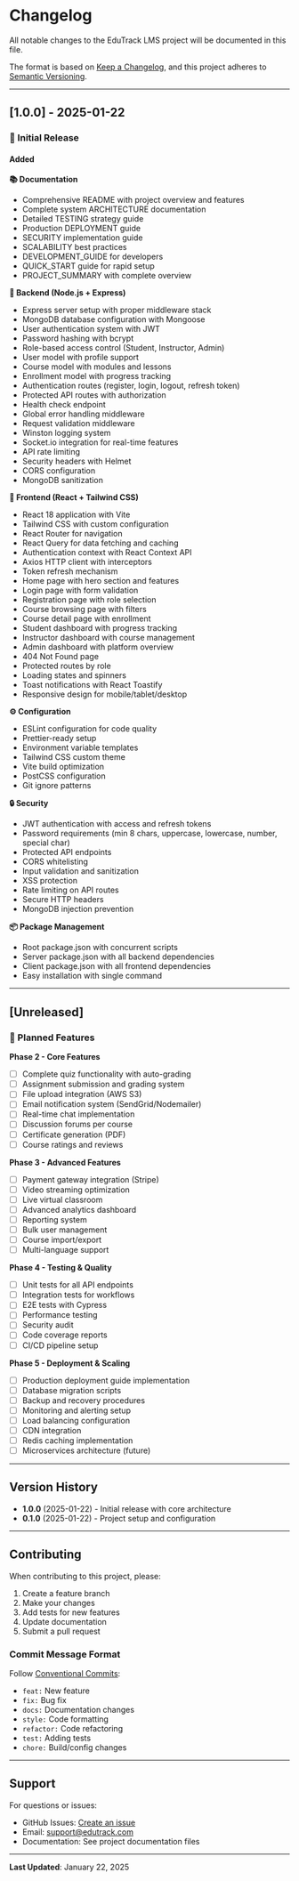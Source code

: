 # Changelog

All notable changes to the EduTrack LMS project will be documented in this file.

The format is based on [Keep a Changelog](https://keepachangelog.com/en/1.0.0/),
and this project adheres to [Semantic Versioning](https://semver.org/spec/v2.0.0.html).

---

## [1.0.0] - 2025-01-22

### 🎉 Initial Release

#### Added

**📚 Documentation**
- Comprehensive README with project overview and features
- Complete system ARCHITECTURE documentation
- Detailed TESTING strategy guide
- Production DEPLOYMENT guide
- SECURITY implementation guide
- SCALABILITY best practices
- DEVELOPMENT_GUIDE for developers
- QUICK_START guide for rapid setup
- PROJECT_SUMMARY with complete overview

**🔧 Backend (Node.js + Express)**
- Express server setup with proper middleware stack
- MongoDB database configuration with Mongoose
- User authentication system with JWT
- Password hashing with bcrypt
- Role-based access control (Student, Instructor, Admin)
- User model with profile support
- Course model with modules and lessons
- Enrollment model with progress tracking
- Authentication routes (register, login, logout, refresh token)
- Protected API routes with authorization
- Health check endpoint
- Global error handling middleware
- Request validation middleware
- Winston logging system
- Socket.io integration for real-time features
- API rate limiting
- Security headers with Helmet
- CORS configuration
- MongoDB sanitization

**🎨 Frontend (React + Tailwind CSS)**
- React 18 application with Vite
- Tailwind CSS with custom configuration
- React Router for navigation
- React Query for data fetching and caching
- Authentication context with React Context API
- Axios HTTP client with interceptors
- Token refresh mechanism
- Home page with hero section and features
- Login page with form validation
- Registration page with role selection
- Course browsing page with filters
- Course detail page with enrollment
- Student dashboard with progress tracking
- Instructor dashboard with course management
- Admin dashboard with platform overview
- 404 Not Found page
- Protected routes by role
- Loading states and spinners
- Toast notifications with React Toastify
- Responsive design for mobile/tablet/desktop

**⚙️ Configuration**
- ESLint configuration for code quality
- Prettier-ready setup
- Environment variable templates
- Tailwind CSS custom theme
- Vite build optimization
- PostCSS configuration
- Git ignore patterns

**🔒 Security**
- JWT authentication with access and refresh tokens
- Password requirements (min 8 chars, uppercase, lowercase, number, special char)
- Protected API endpoints
- CORS whitelisting
- Input validation and sanitization
- XSS protection
- Rate limiting on API routes
- Secure HTTP headers
- MongoDB injection prevention

**📦 Package Management**
- Root package.json with concurrent scripts
- Server package.json with all backend dependencies
- Client package.json with all frontend dependencies
- Easy installation with single command

---

## [Unreleased]

### 🚧 Planned Features

**Phase 2 - Core Features**
- [ ] Complete quiz functionality with auto-grading
- [ ] Assignment submission and grading system
- [ ] File upload integration (AWS S3)
- [ ] Email notification system (SendGrid/Nodemailer)
- [ ] Real-time chat implementation
- [ ] Discussion forums per course
- [ ] Certificate generation (PDF)
- [ ] Course ratings and reviews

**Phase 3 - Advanced Features**
- [ ] Payment gateway integration (Stripe)
- [ ] Video streaming optimization
- [ ] Live virtual classroom
- [ ] Advanced analytics dashboard
- [ ] Reporting system
- [ ] Bulk user management
- [ ] Course import/export
- [ ] Multi-language support

**Phase 4 - Testing & Quality**
- [ ] Unit tests for all API endpoints
- [ ] Integration tests for workflows
- [ ] E2E tests with Cypress
- [ ] Performance testing
- [ ] Security audit
- [ ] Code coverage reports
- [ ] CI/CD pipeline setup

**Phase 5 - Deployment & Scaling**
- [ ] Production deployment guide implementation
- [ ] Database migration scripts
- [ ] Backup and recovery procedures
- [ ] Monitoring and alerting setup
- [ ] Load balancing configuration
- [ ] CDN integration
- [ ] Redis caching implementation
- [ ] Microservices architecture (future)

---

## Version History

- **1.0.0** (2025-01-22) - Initial release with core architecture
- **0.1.0** (2025-01-22) - Project setup and configuration

---

## Contributing

When contributing to this project, please:

1. Create a feature branch
2. Make your changes
3. Add tests for new features
4. Update documentation
5. Submit a pull request

### Commit Message Format

Follow [Conventional Commits](https://www.conventionalcommits.org/):

- `feat:` New feature
- `fix:` Bug fix
- `docs:` Documentation changes
- `style:` Code formatting
- `refactor:` Code refactoring
- `test:` Adding tests
- `chore:` Build/config changes

---

## Support

For questions or issues:
- GitHub Issues: [Create an issue](https://github.com/your-username/edutrack/issues)
- Email: support@edutrack.com
- Documentation: See project documentation files

---

**Last Updated**: January 22, 2025
